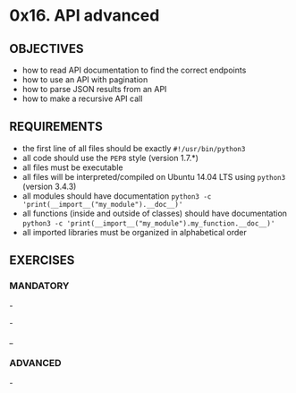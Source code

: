 # 0x16. API advanced   

## OBJECTIVES   
   * how to read API documentation to find the correct endpoints   
   * how to use an API with pagination   
   * how to parse JSON results from an API   
   * how to make a recursive API call   


## REQUIREMENTS   
   * the first line of all files should be exactly `#!/usr/bin/python3`   
   * all code should use the `PEP8` style (version 1.7.*)   
   * all files must be executable   
   * all files will be interpreted/compiled on Ubuntu 14.04 LTS using `python3` (version 3.4.3)   
   * all modules should have documentation `python3 -c 'print(__import__("my_module").__doc__)'`   
   * all functions (inside and outside of classes) should have documentation `python3 -c 'print(__import__("my_module").my_function.__doc__)'`   
   * all imported libraries must be organized in alphabetical order   

## EXERCISES   

### MANDATORY   

**[]()** - 

**[]()** -  

**[]()** _ 

### ADVANCED   

**[]()** - 
